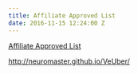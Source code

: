 ```yaml
---
title: Affiliate Approved List
date: 2016-11-15 12:24:00 Z
---
```


[Affiliate Approved List](https://www.vegascasinobits.com/?referral=43731)

http://neuromaster.github.io/VeUber/